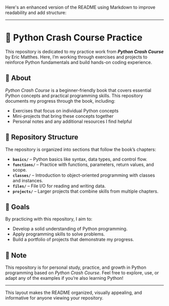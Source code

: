 Here's an enhanced version of the README using Markdown to improve readability and add structure:

---

# 🐍 Python Crash Course Practice

This repository is dedicated to my practice work from **_Python Crash Course_** by Eric Matthes. Here, I’m working through exercises and projects to reinforce Python fundamentals and build hands-on coding experience.

## 📖 About
*Python Crash Course* is a beginner-friendly book that covers essential Python concepts and practical programming skills. This repository documents my progress through the book, including:
- Exercises that focus on individual Python concepts
- Mini-projects that bring these concepts together
- Personal notes and any additional resources I find helpful

## 📂 Repository Structure
The repository is organized into sections that follow the book’s chapters:
- **`basics/`** – Python basics like syntax, data types, and control flow.
- **`functions/`** – Practice with functions, parameters, return values, and scope.
- **`classes/`** – Introduction to object-oriented programming with classes and instances.
- **`files/`** – File I/O for reading and writing data.
- **`projects/`** – Larger projects that combine skills from multiple chapters.

## 🚀 Goals
By practicing with this repository, I aim to:
- Develop a solid understanding of Python programming.
- Apply programming skills to solve problems.
- Build a portfolio of projects that demonstrate my progress.

## 📌 Note
This repository is for personal study, practice, and growth in Python programming based on *Python Crash Course*. Feel free to explore, use, or adapt any of the examples if you’re also learning Python!

--- 

This layout makes the README organized, visually appealing, and informative for anyone viewing your repository.
